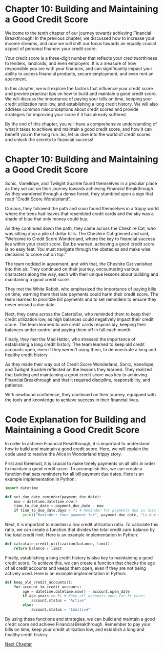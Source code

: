 # Chapter 10: Building and Maintaining a Good Credit Score

Welcome to the tenth chapter of our journey towards achieving Financial Breakthrough! In the previous chapter, we discussed how to increase your income streams, and now we will shift our focus towards an equally crucial aspect of personal finance: your credit score.

Your credit score is a three-digit number that reflects your creditworthiness to lenders, landlords, and even employers. It is a measure of how responsible you are with your finances, and can significantly impact your ability to access financial products, secure employment, and even rent an apartment.

In this chapter, we will explore the factors that influence your credit score and provide practical tips on how to build and maintain a good credit score. We will discuss the importance of paying your bills on time, keeping your credit utilization ratio low, and establishing a long credit history. We will also address common misconceptions about credit scores and provide strategies for improving your score if it has already suffered.

By the end of this chapter, you will have a comprehensive understanding of what it takes to achieve and maintain a good credit score, and how it can benefit you in the long run. So, let us dive into the world of credit scores and unlock the secrets to financial success!
# Chapter 10: Building and Maintaining a Good Credit Score

Sonic, Vanellope, and Twilight Sparkle found themselves in a peculiar place as they set out on their journey towards achieving Financial Breakthrough. As they wandered through a dense forest, they stumbled upon a sign that read "Credit Score Wonderland".

Curious, they followed the path and soon found themselves in a trippy world where the trees had leaves that resembled credit cards and the sky was a shade of blue that only money could buy.

As they continued down the path, they came across the Cheshire Cat, who was sitting atop a pile of dollar bills. The Cheshire Cat grinned and said, "Welcome to Credit Score Wonderland, where the key to financial success lies within your credit score. But be warned, achieving a good credit score is no easy feat. You must navigate through the obstacles and make wise decisions to come out on top."

The team nodded in agreement, and with that, the Cheshire Cat vanished into thin air. They continued on their journey, encountering various characters along the way, each with their unique lessons about building and maintaining a good credit score.

They met the White Rabbit, who emphasized the importance of paying bills on time, warning them that late payments could harm their credit score. The team learned to prioritize bill payments and to set reminders to ensure they never missed a due date.

Next, they came across the Caterpillar, who reminded them to keep their credit utilization low, as high balances could negatively impact their credit score. The team learned to use credit cards responsibly, keeping their balances under control and paying them off in full each month.

Finally, they met the Mad Hatter, who stressed the importance of establishing a long credit history. The team learned to keep old credit accounts open, even if they weren't using them, to demonstrate a long and healthy credit history.

As they made their way out of Credit Score Wonderland, Sonic, Vanellope, and Twilight Sparkle reflected on the lessons they learned. They realized that building and maintaining a good credit score was key to achieving Financial Breakthrough and that it required discipline, responsibility, and patience.

With newfound confidence, they continued on their journey, equipped with the tools and knowledge to achieve success in their financial lives.
# Code Explanation for Building and Maintaining a Good Credit Score

In order to achieve Financial Breakthrough, it is important to understand how to build and maintain a good credit score. Here, we will explain the code used to resolve the Alice in Wonderland trippy story.

First and foremost, it is crucial to make timely payments on all bills in order to maintain a good credit score. To accomplish this, we can create a function that sets reminders for all bill payment due dates. Here is an example implementation in Python:

```python
import datetime

def set_due_date_reminder(payment_due_date):
    now = datetime.datetime.now()
    time_to_due_date = payment_due_date - now
    if time_to_due_date.days < 7: # Reminder for payments due in less than a week
        print("Reminder: Your payment for", payment_due_date, "is due soon!")
```

Next, it is important to maintain a low credit utilization ratio. To calculate this ratio, we can create a function that divides the total credit card balance by the total credit limit. Here is an example implementation in Python:

```python
def calculate_credit_utilization(balance, limit):
    return balance / limit
```

Finally, establishing a long credit history is also key to maintaining a good credit score. To achieve this, we can create a function that checks the age of all credit accounts and keeps them open, even if they are not being actively used. Here is an example implementation in Python:

```python
def keep_old_credit_accounts():
    for account in credit_accounts:
        age = datetime.datetime.now() - account.open_date
        if age.years >= 5: # Keep all accounts open for 5+ years
            account.status = "Active"
        else:
            account.status = "Inactive"
```

By using these functions and strategies, we can build and maintain a good credit score and achieve Financial Breakthrough. Remember to pay your bills on time, keep your credit utilization low, and establish a long and healthy credit history.


[Next Chapter](11_Chapter11.md)